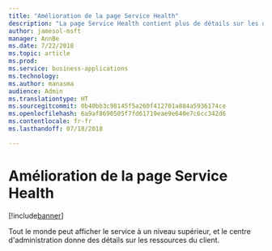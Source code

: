 ```yaml
---
title: "Amélioration de la page Service Health"
description: "La page Service Health contient plus de détails sur les différents aspects du service et va être localisée"
author: jamesol-msft
manager: AnnBe
ms.date: 7/22/2018
ms.topic: article
ms.prod: 
ms.service: business-applications
ms.technology: 
ms.author: manasma
audience: Admin
ms.translationtype: HT
ms.sourcegitcommit: 0b40bb3c98145f5a260f412701a884a5936174ce
ms.openlocfilehash: 6a9af8690505f7fd61719eae9e640e7c6cc342d6
ms.contentlocale: fr-fr
ms.lasthandoff: 07/18/2018

---
```

# <a name="enhanced-service-health-page"></a>Amélioration de la page Service Health


[!include[banner](../../includes/banner.md)]

Tout le monde peut afficher le service à un niveau supérieur, et le centre d'administration donne des détails sur les ressources du client.

